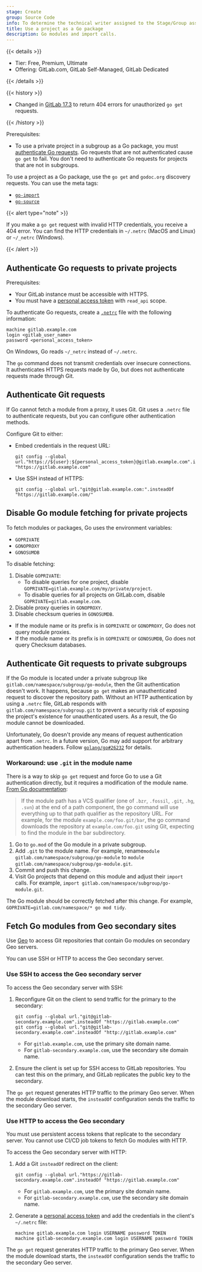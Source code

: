 ```yaml
---
stage: Create
group: Source Code
info: To determine the technical writer assigned to the Stage/Group associated with this page, see https://handbook.gitlab.com/handbook/product/ux/technical-writing/#assignments
title: Use a project as a Go package
description: Go modules and import calls.
---
```


{{< details >}}

- Tier: Free, Premium, Ultimate
- Offering: GitLab.com, GitLab Self-Managed, GitLab Dedicated

{{< /details >}}

{{< history >}}

- Changed in [GitLab 17.3](https://gitlab.com/gitlab-org/gitlab/-/merge_requests/161162) to return 404 errors for unauthorized `go get` requests.

{{< /history >}}

Prerequisites:

- To use a private project in a subgroup as a Go package, you must [authenticate Go requests](#authenticate-go-requests-to-private-projects). Go requests that are not authenticated cause
  `go get` to fail. You don't need to authenticate Go requests for projects that are not in subgroups.

To use a project as a Go package, use the `go get` and `godoc.org` discovery requests. You can use the meta tags:

- [`go-import`](https://pkg.go.dev/cmd/go#hdr-Remote_import_paths)
- [`go-source`](https://github.com/golang/gddo/wiki/Source-Code-Links)

{{< alert type="note" >}}

If you make a `go get` request with invalid HTTP credentials, you receive a 404 error.
You can find the HTTP credentials in `~/.netrc` (MacOS and Linux) or `~/_netrc` (Windows).

{{< /alert >}}

## Authenticate Go requests to private projects

Prerequisites:

- Your GitLab instance must be accessible with HTTPS.
- You must have a [personal access token](../profile/personal_access_tokens.md) with `read_api` scope.

To authenticate Go requests, create a [`.netrc`](https://everything.curl.dev/usingcurl/netrc.html) file with the following information:

```plaintext
machine gitlab.example.com
login <gitlab_user_name>
password <personal_access_token>
```

On Windows, Go reads `~/_netrc` instead of `~/.netrc`.

The `go` command does not transmit credentials over insecure connections. It authenticates
HTTPS requests made by Go, but does not authenticate requests made
through Git.

## Authenticate Git requests

If Go cannot fetch a module from a proxy, it uses Git. Git uses a `.netrc` file to authenticate requests, but you can
configure other authentication methods.

Configure Git to either:

- Embed credentials in the request URL:

  ```shell
  git config --global url."https://${user}:${personal_access_token}@gitlab.example.com".insteadOf "https://gitlab.example.com"
  ```

- Use SSH instead of HTTPS:

  ```shell
  git config --global url."git@gitlab.example.com:".insteadOf "https://gitlab.example.com/"
  ```

## Disable Go module fetching for private projects

To fetch modules or packages, Go uses
the environment variables:

- `GOPRIVATE`
- `GONOPROXY`
- `GONOSUMDB`

To disable fetching:

1. Disable `GOPRIVATE`:
   - To disable queries for one project, disable `GOPRIVATE=gitlab.example.com/my/private/project`.
   - To disable queries for all projects on GitLab.com, disable `GOPRIVATE=gitlab.example.com`.
1. Disable proxy queries in `GONOPROXY`.
1. Disable checksum queries in `GONOSUMDB`.

- If the module name or its prefix is in `GOPRIVATE` or `GONOPROXY`, Go does not query module
  proxies.
- If the module name or its prefix is in `GOPRIVATE` or `GONOSUMDB`, Go does not query
  Checksum databases.

## Authenticate Git requests to private subgroups

If the Go module is located under a private subgroup like
`gitlab.com/namespace/subgroup/go-module`, then the Git authentication doesn't work.
It happens, because `go get` makes an unauthenticated request to discover
the repository path.
Without an HTTP authentication by using a `.netrc` file, GitLab responds with
`gitlab.com/namespace/subgroup.git` to prevent a security risk of exposing
the project's existence for unauthenticated users.
As a result, the Go module cannot be downloaded.

Unfortunately, Go doesn't provide any means of request authentication apart
from `.netrc`. In a future version, Go may add support for arbitrary
authentication headers.
Follow [`golang/go#26232`](https://github.com/golang/go/issues/26232) for details.

### Workaround: use `.git` in the module name

There is a way to skip `go get` request and force Go to use a Git authentication
directly, but it requires a modification of the module name. [From Go documentation](https://go.dev/ref/mod#vcs-find):

> If the module path has a VCS qualifier (one of `.bzr`, `.fossil`, `.git`, `.hg`, `.svn`)
> at the end of a path component, the go command will use everything up to that
> path qualifier as the repository URL. For example, for the module
> `example.com/foo.git/bar`, the go command downloads the repository
> at `example.com/foo.git` using Git, expecting to find the module
> in the bar subdirectory.

1. Go to `go.mod` of the Go module in a private subgroup.
1. Add `.git` to the module name.
   For example, rename`module gitlab.com/namespace/subgroup/go-module` to `module gitlab.com/namespace/subgroup/go-module.git`.
1. Commit and push this change.
1. Visit Go projects that depend on this module and adjust their `import` calls.
   For example, `import gitlab.com/namespace/subgroup/go-module.git`.

The Go module should be correctly fetched after this change.
For example, `GOPRIVATE=gitlab.com/namespace/* go mod tidy`.

## Fetch Go modules from Geo secondary sites

Use [Geo](../../administration/geo/_index.md) to access Git repositories that contain Go modules
on secondary Geo servers.

You can use SSH or HTTP to access the Geo secondary server.

### Use SSH to access the Geo secondary server

To access the Geo secondary server with SSH:

1. Reconfigure Git on the client to send traffic for the primary to the secondary:

   ```shell
   git config --global url."git@gitlab-secondary.example.com".insteadOf "https://gitlab.example.com"
   git config --global url."git@gitlab-secondary.example.com".insteadOf "http://gitlab.example.com"
   ```

   - For `gitlab.example.com`, use the primary site domain name.
   - For `gitlab-secondary.example.com`, use the secondary site domain name.

1. Ensure the client is set up for SSH access to GitLab repositories. You can test this on the primary,
   and GitLab replicates the public key to the secondary.

The `go get` request generates HTTP traffic to the primary Geo server. When the module
download starts, the `insteadOf` configuration sends the traffic to the secondary Geo server.

### Use HTTP to access the Geo secondary

You must use persistent access tokens that replicate to the secondary server. You cannot use
CI/CD job tokens to fetch Go modules with HTTP.

To access the Geo secondary server with HTTP:

1. Add a Git `insteadOf` redirect on the client:

   ```shell
   git config --global url."https://gitlab-secondary.example.com".insteadOf "https://gitlab.example.com"
   ```

   - For `gitlab.example.com`, use the primary site domain name.
   - For `gitlab-secondary.example.com`, use the secondary site domain name.

1. Generate a [personal access token](../profile/personal_access_tokens.md) and
   add the credentials in the client's `~/.netrc` file:

   ```shell
   machine gitlab.example.com login USERNAME password TOKEN
   machine gitlab-secondary.example.com login USERNAME password TOKEN
   ```

The `go get` request generates HTTP traffic to the primary Geo server. When the module
download starts, the `insteadOf` configuration sends the traffic to the secondary Geo server.
